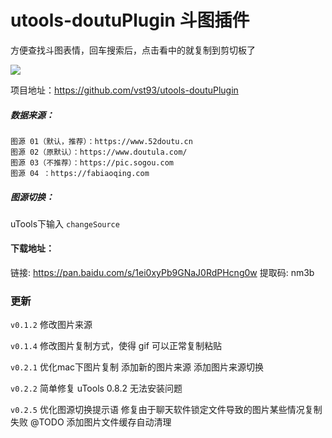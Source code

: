 # utools-doutuPlugin 斗图插件

方便查找斗图表情，回车搜索后，点击看中的就复制到剪切板了

![](https://s2.ax1x.com/2019/05/24/VFKs0I.png)

项目地址：https://github.com/vst93/utools-doutuPlugin

##### 数据来源：
```
图源 01（默认，推荐）：https://www.52doutu.cn
图源 02（原默认）：https://www.doutula.com/
图源 03（不推荐）：https://pic.sogou.com
图源 04 ：https://fabiaoqing.com
```
##### 图源切换： 
uTools下输入 `changeSource`


#### 下载地址：
链接: https://pan.baidu.com/s/1ei0xyPb9GNaJ0RdPHcng0w 提取码: nm3b

### 更新
`v0.1.2`
修改图片来源

`v0.1.4`
修改图片复制方式，使得 gif 可以正常复制粘贴

`v0.2.1`
优化mac下图片复制
添加新的图片来源
添加图片来源切换

`v0.2.2`
简单修复 uTools 0.8.2 无法安装问题

`v0.2.5`
优化图源切换提示语
修复由于聊天软件锁定文件导致的图片某些情况复制失败
@TODO 添加图片文件缓存自动清理
